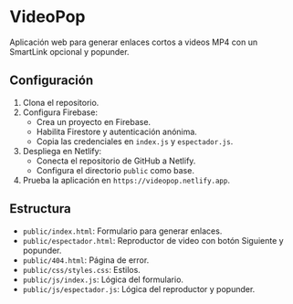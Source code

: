 # VideoPop

Aplicación web para generar enlaces cortos a videos MP4 con un SmartLink opcional y popunder.

## Configuración

1. Clona el repositorio.
2. Configura Firebase:
   - Crea un proyecto en Firebase.
   - Habilita Firestore y autenticación anónima.
   - Copia las credenciales en `index.js` y `espectador.js`.
3. Despliega en Netlify:
   - Conecta el repositorio de GitHub a Netlify.
   - Configura el directorio `public` como base.
4. Prueba la aplicación en `https://videopop.netlify.app`.

## Estructura

- `public/index.html`: Formulario para generar enlaces.
- `public/espectador.html`: Reproductor de video con botón Siguiente y popunder.
- `public/404.html`: Página de error.
- `public/css/styles.css`: Estilos.
- `public/js/index.js`: Lógica del formulario.
- `public/js/espectador.js`: Lógica del reproductor y popunder.
